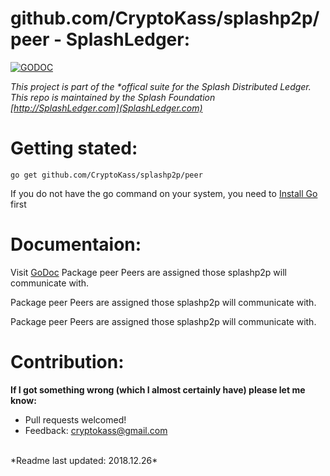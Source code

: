 # github.com/CryptoKass/splashp2p/peer - SplashLedger:
[![GODOC](https://godoc.org/github.com/CryptoKass/github.com/CryptoKass/splashp2p/peer?status.svg)](https://godoc.org/github.com/CryptoKass/github.com/CryptoKass/splashp2p/peer)

*This project is part of the \*offical suite for the Splash Distributed Ledger. This repo is maintained by the Splash Foundation [http://SplashLedger.com](SplashLedger.com)*

# Getting stated:
```shell
go get github.com/CryptoKass/splashp2p/peer
```
If you do not have the go command on your system, you need to [Install Go](http://golang.org/doc/install) first

# Documentaion:
Visit [GoDoc](https://godoc.org/github.com/CryptoKass/github.com/CryptoKass/splashp2p/peer) 
Package peer Peers are assigned those splashp2p will communicate with.

Package peer Peers are assigned those splashp2p will communicate with.

Package peer Peers are assigned those splashp2p will communicate with.




# Contribution: 
**If I got something wrong (which I almost certainly have) please let me know:**
- Pull requests welcomed!
- Feedback: cryptokass@gmail.com

<br>
*Readme last updated: 2018.12.26*
